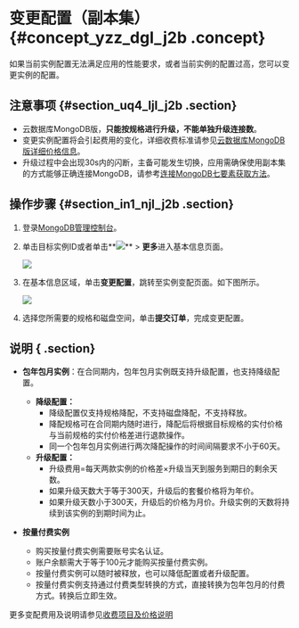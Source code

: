 # 变更配置（副本集） {#concept_yzz_dgl_j2b .concept}

如果当前实例配置无法满足应用的性能要求，或者当前实例的配置过高，您可以变更实例的配置。

## 注意事项 {#section_uq4_ljl_j2b .section}

-   云数据库MongoDB版，**只能按规格进行升级，不能单独升级连接数**。
-   变更实例配置将会引起费用的变化，详细收费标准请参见[云数据库MongoDB版详细价格信息](https://www.alibabacloud.com/zh/product/apsaradb-for-mongodb?spm=a3c0i.7919406.905353.dznavproductsd7.fc916ecfZYjzHE#pricing)。
-   升级过程中会出现30s内的闪断，主备可能发生切换，应用需确保使用副本集的方式能够正确连接MongoDB，请参考[连接MongoDB七要素获取方法](https://help.aliyun.com/document_detail/44623.html)。

## 操作步骤 {#section_in1_njl_j2b .section}

1.  登录[MongoDB管理控制台](https://mongodb.console.aliyun.com/)。
2.  单击目标实例ID或者单击**![](http://static-aliyun-doc.oss-cn-hangzhou.aliyuncs.com/assets/img/6708/6782_zh-CN.png)** \> **更多**进入基本信息页面。

    ![](http://static-aliyun-doc.oss-cn-hangzhou.aliyuncs.com/assets/img/6706/6784_zh-CN.png)

3.  在基本信息区域，单击**变更配置**，跳转至实例变配页面。如下图所示。

    ![](http://static-aliyun-doc.oss-cn-hangzhou.aliyuncs.com/assets/img/6706/6785_zh-CN.png)

4.  选择您所需要的规格和磁盘空间，单击**提交订单**，完成变更配置。

## 说明 { .section}

-   **包年包月实例**：在合同期内，包年包月实例既支持升级配置，也支持降级配置。
    -   **降级配置：**
        -   降级配置仅支持规格降配，不支持磁盘降配，不支持释放。
        -   降配规格可在合同期内随时进行，降配后将根据目标规格的实付价格与当前规格的实付价格差进行退款操作。
        -   同一个包年包月实例进行两次降配操作的时间间隔要求不小于60天。
    -   **升级配置：**
        -   升级费用=每天两款实例的价格差×升级当天到服务到期日的剩余天数。
        -   如果升级天数大于等于300天，升级后的套餐价格将为年价。
        -   如果升级天数小于300天，升级后的价格为月价。升级实例的天数将持续到该实例的到期时间为止。
-   **按量付费实例**

    -   购买按量付费实例需要账号实名认证。
    -   账户余额需大于等于100元才能购买按量付费实例。
    -   按量付费实例可以随时被释放，也可以降低配置或者升级配置。
    -   按量付费实例支持通过付费类型转换的方式，直接转换为包年包月的付费方式。转换后立即生效。

更多变配费用及说明请参见[收费项目及价格说明](../../../../intl.zh-CN/产品定价/收费项目及价格说明.md#)

